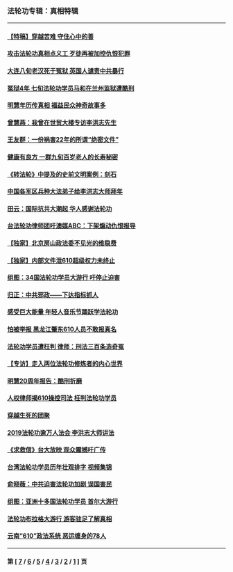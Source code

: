 ### 法轮功专辑：真相特辑
---
#### [【特稿】穿越苦难 守住心中的善](../../pages/nf4389/n13784979.md?07210430) 
#### [攻击法轮功真相点义工 歹徒再被加控仇恨犯罪](../../pages/nf4389/n13601019.md?07210430) 
#### [大连八旬老汉死于冤狱 英国人谴责中共暴行](../../pages/nf4389/n13480118.md?07210430) 
#### [冤狱4年 七旬法轮功学员马和在兰州监狱遭酷刑](../../pages/nf4389/n13304688.md?07210430) 
#### [明慧年历传真相 福益民众神奇故事多](../../pages/nf4389/n13294545.md?07210430) 
#### [曾慧燕：我曾在世贸大楼专访李洪志先生](../../pages/nf4389/n12898729.md?07210430) 
#### [王友群：一份祸害22年的所谓“绝密文件”](../../pages/nf4389/n12871750.md?07210430) 
#### [健康有良方 一群九旬百岁老人的长寿秘密](../../pages/nf4389/n12847475.md?07210430) 
#### [《转法轮》中提及的史前文明案例：刻石](../../pages/nf4389/n12758577.md?07210430) 
#### [中国各军区兵种大法弟子给李洪志大师拜年](../../pages/nf4389/n12750047.md?07210430) 
#### [田云：国际抗共大潮起 华人感谢法轮功](../../pages/nf4389/n12357708.md?07210430) 
#### [台法轮功律师团吁澳媒ABC：下架煽动仇恨报导](../../pages/nf4389/n12279917.md?07210430) 
#### [【独家】北京房山政法委不见光的维稳费](../../pages/nf4389/n12031979.md?07210430) 
#### [【独家】内部文件泄610超级权力未终止](../../pages/nf4389/n12023895.md?07210430) 
#### [组图：34国法轮功学员大游行 吁停止迫害](../../pages/nf4389/n11492658.md?07210430) 
#### [归正：中共邪政——下达指标抓人](../../pages/nf4389/n11474770.md?07210430) 
#### [感受巨大能量 年轻人音乐节踊跃学法轮功](../../pages/nf4389/n11441981.md?07210430) 
#### [怕被举报 黑龙江肇东610人员不敢报真名](../../pages/nf4389/n11436499.md?07210430) 
#### [法轮功学员遭枉判 律师：刑法三百条造奇冤](../../pages/nf4389/n11433943.md?07210430) 
#### [【专访】走入两位法轮功修炼者的内心世界](../../pages/nf4389/n11415623.md?07210430) 
#### [明慧20周年报告：酷刑折磨](../../pages/nf4389/n11387954.md?07210430) 
#### [人权律师揭610操控司法 枉判法轮功学员](../../pages/nf4389/n11313370.md?07210430) 
#### [穿越生死的团聚](../../pages/nf4389/n11258922.md?07210430) 
#### [2019法轮功逾万人法会 李洪志大师讲法](../../pages/nf4389/n11265303.md?07210430) 
#### [《求救信》台大放映 观众震撼吁广传](../../pages/nf4389/n10922251.md?07210430) 
#### [台湾法轮功学员历年壮观排字 视频集锦](../../pages/nf4389/n10878789.md?07210430) 
#### [俞晓薇：中共迫害法轮功加剧 误国害民](../../pages/nf4389/n10859260.md?07210430) 
#### [组图：亚洲十多国法轮功学员 首尔大游行](../../pages/nf4389/n10781149.md?07210430) 
#### [法轮功布拉格大游行 游客驻足了解真相](../../pages/nf4389/n10749360.md?07210430) 
#### [云南“610”政法系统 恶运缠身的78人](../../pages/nf4389/n10747534.md?07210430) 

---
#### 第 [ [7](./7.md?07210430) / [6](./6.md?07210430) / [5](./5.md?07210430) / [4](./4.md?07210430) / [3](./3.md?07210430) / [2](./2.md?07210430) / [1](./1.md?07210430) ] 页
